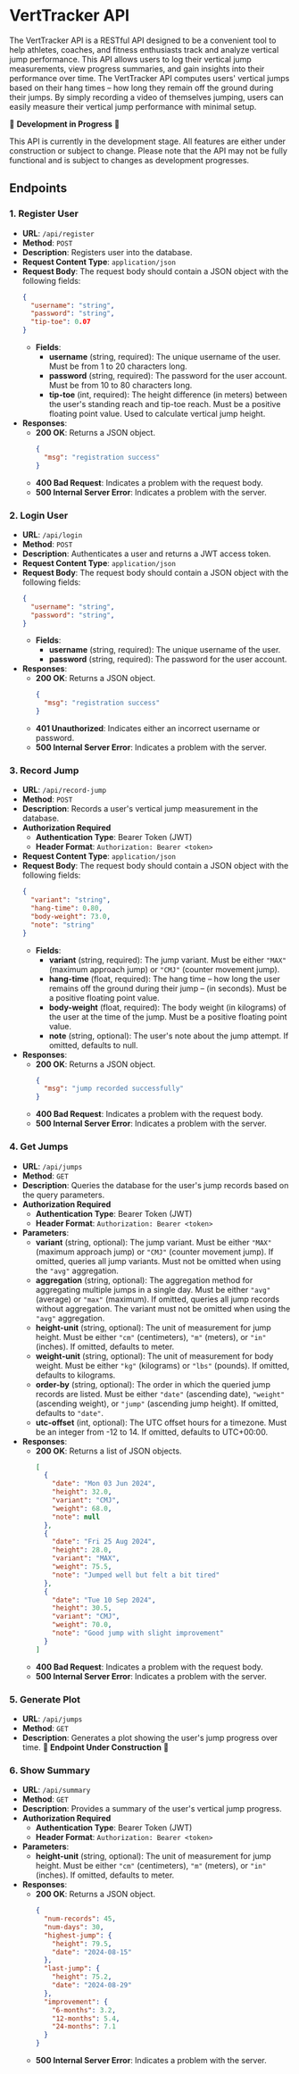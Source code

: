 # VertTracker API
The VertTracker API is a RESTful API designed to be a convenient tool to help athletes, coaches, and fitness enthusiasts track and analyze vertical jump performance. This API allows users to log their vertical jump measurements, view progress summaries, and gain insights into their performance over time. The VertTracker API computes users' vertical jumps based on their hang times – how long they remain off the ground during their jumps. By simply recording a video of themselves jumping, users can easily measure their vertical jump performance with minimal setup.

🚧 **Development in Progress** 🚧

This API is currently in the development stage. All features are either under construction or subject to change.
Please note that the API may not be fully functional and is subject to changes as development progresses.

## Endpoints
### 1. **Register User**
- **URL**: `/api/register`
- **Method**: `POST`
- **Description**: Registers user into the database.
- **Request Content Type**: `application/json`
- **Request Body**: The request body should contain a JSON object with the following fields:
  ```json
  {
    "username": "string",
    "password": "string",
    "tip-toe": 0.07
  }
  ```
  - **Fields**:
    - **username** (string, required): The unique username of the user. Must be from 1 to 20 characters long.
    - **password** (string, required): The password for the user account. Must be from 10 to 80 characters long.
    - **tip-toe** (int, required): The height difference (in meters) between the user's standing reach and tip-toe reach. Must be a positive floating point value. Used to calculate vertical jump height.
- **Responses**:
  - **200 OK**: Returns a JSON object.
    ```json
    {
      "msg": "registration success"
    }
    ```
  - **400 Bad Request**: Indicates a problem with the request body.
  - **500 Internal Server Error**: Indicates a problem with the server.
 


    
### 2. **Login User**
- **URL**: `/api/login`
- **Method**: `POST`
- **Description**: Authenticates a user and returns a JWT access token.
- **Request Content Type**: `application/json`
- **Request Body**: The request body should contain a JSON object with the following fields:
  ```json
  {
    "username": "string",
    "password": "string",
  }
  ```
  - **Fields**:
    - **username** (string, required): The unique username of the user.
    - **password** (string, required): The password for the user account.
- **Responses**:
  - **200 OK**: Returns a JSON object.
    ```json
    {
      "msg": "registration success"
    }
    ```
  - **401 Unauthorized**: Indicates either an incorrect username or password.
  - **500 Internal Server Error**: Indicates a problem with the server.




### 3. **Record Jump**
- **URL**: `/api/record-jump`
- **Method**: `POST`
- **Description**: Records a user's vertical jump measurement in the database.
- **Authorization Required**
  - **Authentication Type**: Bearer Token (JWT)
  - **Header Format**: `Authorization: Bearer <token>`
- **Request Content Type**: `application/json`
- **Request Body**: The request body should contain a JSON object with the following fields:
  ```json
  {
    "variant": "string",
    "hang-time": 0.80,
    "body-weight": 73.0,
    "note": "string"
  }
  ```
  - **Fields**:
    - **variant** (string, required): The jump variant. Must be either `"MAX"` (maximum approach jump) or `"CMJ"` (counter movement jump).
    - **hang-time** (float, required): The hang time – how long the user remains off the ground during their jump – (in seconds). Must be a positive floating point value.
    - **body-weight** (float, required): The body weight (in kilograms) of the user at the time of the jump. Must be a positive floating point value.
    - **note** (string, optional): The user's note about the jump attempt. If omitted, defaults to null.
- **Responses**:
  - **200 OK**: Returns a JSON object.
    ```json
    {
      "msg": "jump recorded successfully"
    }
    ```
  - **400 Bad Request**: Indicates a problem with the request body.
  - **500 Internal Server Error**: Indicates a problem with the server.
 


### 4. **Get Jumps** 
- **URL**: `/api/jumps`
- **Method**: `GET`
- **Description**: Queries the database for the user's jump records based on the query parameters.
- **Authorization Required**
  - **Authentication Type**: Bearer Token (JWT)
  - **Header Format**: `Authorization: Bearer <token>`
- **Parameters**:
  - **variant** (string, optional): The jump variant. Must be either `"MAX"` (maximum approach jump) or `"CMJ"` (counter movement jump). If omitted, queries all jump variants. Must not be omitted when using the `"avg"` aggregation.
  - **aggregation** (string, optional): The aggregation method for aggregating multiple jumps in a single day. Must be either `"avg"` (average) or  `"max"` (maximum). If omitted, queries all jump records without aggregation. The variant must not be omitted when using the `"avg"` aggregation.
  - **height-unit** (string, optional): The unit of measurement for jump height. Must be either `"cm"` (centimeters), `"m"` (meters), or `"in"` (inches). If omitted, defaults to meter.
  - **weight-unit** (string, optional): The unit of measurement for body weight. Must be either `"kg"` (kilograms) or `"lbs"` (pounds). If omitted, defaults to kilograms.
  - **order-by** (string, optional): The order in which the queried jump records are listed. Must be either `"date"` (ascending date), `"weight"` (ascending weight), or `"jump"` (ascending jump height). If omitted, defaults to `"date"`.
  - **utc-offset** (int, optional): The UTC offset hours for a timezone. Must be an integer from -12 to 14. If omitted, defaults to UTC+00:00.
- **Responses**:
  - **200 OK**: Returns a list of JSON objects.
    ```json
    [
      {
        "date": "Mon 03 Jun 2024",
        "height": 32.0,
        "variant": "CMJ",
        "weight": 68.0,
        "note": null
      },
      {
        "date": "Fri 25 Aug 2024",
        "height": 28.0,
        "variant": "MAX",
        "weight": 75.5,
        "note": "Jumped well but felt a bit tired"
      },
      {
        "date": "Tue 10 Sep 2024",
        "height": 30.5,
        "variant": "CMJ",
        "weight": 70.0,
        "note": "Good jump with slight improvement"
      }
    ]
    ```
  - **400 Bad Request**: Indicates a problem with the request body.
  - **500 Internal Server Error**: Indicates a problem with the server.


### 5. **Generate Plot** 
- **URL**: `/api/jumps`
- **Method**: `GET`
- **Description**: Generates a plot showing the user's jump progress over time.
🚧 **Endpoint Under Construction** 🚧


### 6. **Show Summary**
- **URL**: `/api/summary`
- **Method**: `GET`
- **Description**: Provides a summary of the user's vertical jump progress.
- **Authorization Required**
  - **Authentication Type**: Bearer Token (JWT)
  - **Header Format**: `Authorization: Bearer <token>`
- **Parameters**:
  - **height-unit** (string, optional): The unit of measurement for jump height. Must be either `"cm"` (centimeters), `"m"` (meters), or `"in"` (inches). If omitted, defaults to meter.
- **Responses**:
  - **200 OK**: Returns a JSON object.
    ```json
    {
      "num-records": 45,
      "num-days": 30,
      "highest-jump": {
        "height": 79.5,
        "date": "2024-08-15"
      },
      "last-jump": {
        "height": 75.2,
        "date": "2024-08-29"
      },
      "improvement": {
        "6-months": 3.2,
        "12-months": 5.4,
        "24-months": 7.1
      }
    }
    ```
  - **500 Internal Server Error**: Indicates a problem with the server.
  